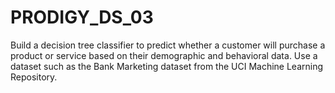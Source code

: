 # PRODIGY_DS_03

Build a decision tree classifier to predict whether a customer will purchase a product or service based on their demographic and behavioral data. Use a dataset such as the Bank Marketing dataset from the UCI Machine Learning Repository.

